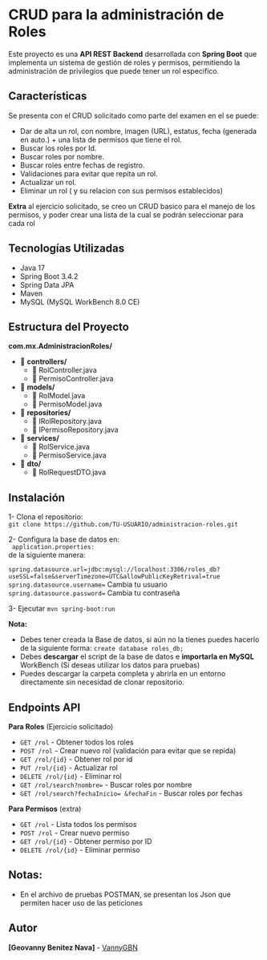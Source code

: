 #  CRUD para la administración de Roles

Este proyecto es una **API REST Backend** desarrollada con **Spring Boot** que implementa un sistema de gestión de roles y permisos, permitiendo la administración de privilegios que puede tener un rol especifico.

## Características

Se presenta con el CRUD solicitado como parte del examen en el se puede:
- Dar de alta un rol, con nombre, imagen (URL), estatus, fecha (generada en auto.) + una lista de permisos que tiene el rol.
- Buscar los roles por Id.
- Buscar roles por nombre.
- Buscar roles entre fechas de registro.
- Validaciones para evitar que repita un rol.
- Actualizar un rol.
- Eliminar un rol ( y su relacion con sus permisos establecidos)


**Extra** al ejercicio solicitado, se creo un CRUD basico para el manejo de los permisos, y poder crear una lista de la cual se podrán seleccionar para cada rol

## Tecnologías Utilizadas
- Java 17
- Spring Boot 3.4.2
- Spring Data JPA
- Maven
- MySQL (MySQL WorkBench 8.0 CE)

  

## Estructura del Proyecto  

**com.mx.AdministracionRoles/**
  - 📂 **controllers/**
    - 📄 RolController.java  
    - 📄 PermisoController.java  
  - 📂 **models/**
    - 📄 RolModel.java  
    - 📄 PermisoModel.java  
  - 📂 **repositories/**
    - 📄 IRolRepository.java  
    - 📄 IPermisoRepository.java  
  - 📂 **services/**
    - 📄 RolService.java  
    - 📄 PermisoService.java  
  - 📂 **dto/**
    - 📄 RolRequestDTO.java
    
## Instalación

1- Clona el repositorio:   
``git clone https://github.com/TU-USUARIO/administracion-roles.git ``  

2- Configura la base de datos en:  
 `` application.properties:``  
 de la siguiente manera: 


``spring.datasource.url=jdbc:mysql://localhost:3306/roles_db?useSSL=false&serverTimezone=UTC&allowPublicKeyRetrival=true``  
``spring.datasource.username=`` Cambia tu usuario  
``spring.datasource.password=`` Cambia tu contraseña  

3- Ejecutar ``mvn spring-boot:run``

**Nota:**  
- Debes tener creada la Base de datos, si aún no la tienes puedes hacerlo de la siguiente forma: ``create database roles_db;``  
- Debes **descargar** el script de la base de datos e **importarla en MySQL** WorkBench (Si deseas utilizar los datos para pruebas)
- Puedes descargar la carpeta completa y abrirla en un entorno directamente sin necesidad de clonar repositorio.  


## Endpoints API

**Para Roles** (Ejercicio solicitado)
- ``GET /rol`` - Obtener todos los roles
- ``POST /rol`` - Crear nuevo rol (validación para evitar que se repida)
- ``GET /rol/{id}`` - Obtener rol por id
- ``PUT /rol/{id}`` - Actualizar rol
- ``DELETE /rol/{id}`` - Eliminar rol
- ``GET /rol/search?nombre=`` - Buscar roles por nombre
- ``GET /rol/search?fechaInicio= &fechaFin`` - Buscar roles por fechas

**Para Permisos** (extra)
- ``GET /rol`` - Lista todos los permisos
- ``POST /rol`` - Crear nuevo permiso
- ``GET /rol/{id}`` - Obtener permiso por ID
- ``DELETE /rol/{id}`` - Eliminar permiso



## Notas:  
- En el archivo de pruebas POSTMAN, se presentan los Json que permiten hacer uso de las peticiones


  
## Autor  

**[Geovanny Benitez Nava]** - [VannyGBN](https://github.com/VannyGBN)  

  